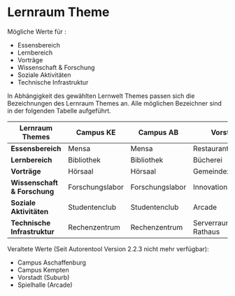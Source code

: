 # Lernraum Theme

Mögliche Werte für [](Theme-GE.md):
- Essensbereich
- Lernbereich
- Vorträge
- Wissenschaft & Forschung
- Soziale Aktivitäten
- Technische Infrastruktur


In Abhängigkeit des gewählten Lernwelt Themes passen sich die Bezeichnungen des Lernraum Themes an. Alle möglichen Bezeichner
sind in der folgenden Tabelle aufgeführt.

| **Lernraum Themes**       | **Campus KE**   | **Campus AB**       | **Vorstadt**              | **Unternehmen**              |
|---------------------------|-----------------|----------------------|----------------------------|-------------------------------|
| **Essensbereich**         | Mensa           | Mensa               | Restaurant/Diner          | Kantine                       |
| **Lernbereich**           | Bibliothek      | Bibliothek          | Bücherei                   | Weiterbildungszentrum         |
| **Vorträge**              | Hörsaal         | Hörsaal             | Gemeindezentrum            | Konferenzraum                 |
| **Wissenschaft & Forschung** | Forschungslabor | Forschungslabor     | Innovationszentrum         | F&E-Abteilung (R&D)           |
| **Soziale Aktivitäten**   | Studentenclub   | Studentenclub       | Arcade                     | Pausenraum                    |
| **Technische Infrastruktur** | Rechenzentrum   | Rechenzentrum       | Serverraum im Rathaus      | IT-Abteilung                  |


Veraltete Werte (Seit Autorentool Version 2.2.3 nicht mehr verfügbar):
- Campus Aschaffenburg
- Campus Kempten
- Vorstadt (Suburb)
- Spielhalle (Arcade)